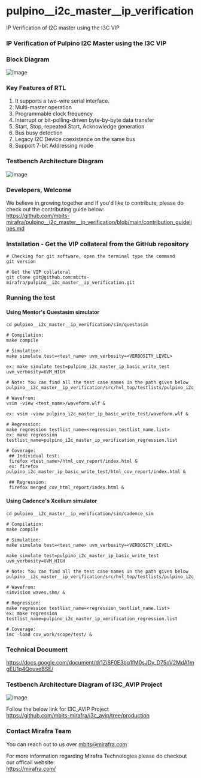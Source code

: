 # pulpino__i2c_master__ip_verification
IP Verification of I2C master using the I3C VIP


### IP Verification of Pulpino I2C Master using the I3C VIP

### Block Diagram  
![image](https://github.com/mbits-mirafra/pulpino__i2c_master__ip_verification/assets/106074838/2fc6d151-9bd1-4d8c-b766-bafb54014bb1)


### Key Features of RTL 
1. It supports a two-wire serial interface.
2. Multi-master operation
3. Programmable clock frequency
4. Interrupt or bit-polling-driven byte-by-byte data transfer 
5. Start, Stop, repeated Start, Acknowledge generation
6. Bus busy detection
7. Legacy I2C Device coexistence on the same bus
8. Support 7-bit Addressing mode


### Testbench Architecture Diagram
![image](https://github.com/mbits-mirafra/pulpino__i2c_master__ip_verification/assets/106074838/a23bb03d-7f8b-4faa-8859-6ff6ed81785b)



### Developers, Welcome
We believe in growing together and if you'd like to contribute, please do check out the contributing guide below:  
https://github.com/mbits-mirafra/pulpino__i2c_master__ip_verification/blob/main/contribution_guidelines.md


### Installation - Get the VIP collateral from the GitHub repository

```
# Checking for git software, open the terminal type the command
git version

# Get the VIP collateral
git clone git@github.com:mbits-mirafra/pulpino__i2c_master__ip_verification.git
```

### Running the test

#### Using Mentor's Questasim simulator 

```
cd pulpino__i2c_master__ip_verification/sim/questasim

# Compilation:  
make compile

# Simulation:
make simulate test=<test_name> uvm_verbosity=<VERBOSITY_LEVEL>

ex: make simulate test=pulpino_i2c_master_ip_basic_write_test uvm_verbosity=UVM_HIGH

# Note: You can find all the test case names in the path given below   
pulpino__i2c_master__ip_verification/src/hvl_top/testlists/pulpino_i2c_master_ip_verification_regression.list

# Wavefrom:  
vsim -view <test_name>/waveform.wlf &

ex: vsim -view pulpino_i2c_master_ip_basic_write_test/waveform.wlf &

# Regression:
make regression testlist_name=<regression_testlist_name.list>
ex: make regression testlist_name=pulpino_i2c_master_ip_verification_regression.list

# Coverage: 
 ## Individual test:
 firefox <test_name>/html_cov_report/index.html &
 ex: firefox pulpino_i2c_master_ip_basic_write_test/html_cov_report/index.html &

 ## Regression:
 firefox merged_cov_html_report/index.html &

```


#### Using Cadence's Xcelium simulator 

```
cd pulpino__i2c_master__ip_verification/sim/cadence_sim

# Compilation:  
make compile

# Simulation:
make simulate test=<test_name> uvm_verbosity=<VERBOSITY_LEVEL>

make simulate test=pulpino_i2c_master_ip_basic_write_test uvm_verbosity=UVM_HIGH 

# Note: You can find all the test case names in the path given below   
pulpino__i2c_master__ip_verification/src/hvl_top/testlists/pulpino_i2c_master_ip_verification_regression.list

# Wavefrom:  
simvision waves.shm/ &

# Regression:
make regression testlist_name=<regression_testlist_name.list>
ex: make regression testlist_name=pulpino_i2c_master_ip_verification_regression.list

# Coverage:   
imc -load cov_work/scope/test/ &

```

### Technical Document 

https://docs.google.com/document/d/1ZiSF0E3bq1fM0sJDv_D75oV2MdA1mgEU1q4QouveBSE/


### Testbench Architecture Diagram of I3C_AVIP Project 
![image](https://github.com/mbits-mirafra/i3c_avip/assets/106074838/32227a76-6131-42aa-8a01-6db2b224aba1)

Follow the below link for I3C_AVIP Project  
https://github.com/mbits-mirafra/i3c_avip/tree/production

### Contact Mirafra Team  
You can reach out to us over mbits@mirafra.com

For more information regarding Mirafra Technologies please do checkout our officail website:  
https://mirafra.com/


